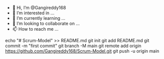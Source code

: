 - 👋 Hi, I’m @Gangireddy168
- 👀 I’m interested in ...
- 🌱 I’m currently learning ...
- 💞️ I’m looking to collaborate on ...
- 📫 How to reach me ...

<!---
Gangireddy168/Gangireddy168 is a ✨ special ✨ repository because its `README.md` (this file) appears on your GitHub profile.
You can click the Preview link to take a look at your changes.
--->
echo "# Scrum-Model" >> README.md
git init
git add README.md
git commit -m "first commit"
git branch -M main
git remote add origin https://github.com/Gangireddy168/Scrum-Model.git
git push -u origin main
